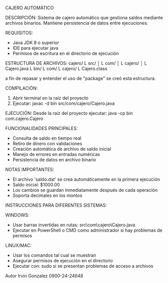 CAJERO AUTOMÁTICO

DESCRIPCIÓN:
Sistema de cajero automático que gestiona saldos mediante archivos binarios. 
Mantiene persistencia de datos entre ejecuciones.

REQUISITOS:
- Java JDK 8 o superior
- IDE para ejecutar java
- Permisos de escritura en el directorio de ejecución

ESTRUCTURA DE ARCHIVOS:
cajero/
L src/
│   L com/
│       L cajero/
│           L Cajero.java
L bin/
    L com/
        L cajero/
            L Cajero.class

a fin de repasar y entender el uso de "package" se creó esta estructura.

COMPILACIÓN:
1. Abrir terminal en la raíz del proyecto
2. Ejecutar:
   javac -d bin src/com/cajero/Cajero.java

EJECUCIÓN:
Desde la raíz del proyecto ejecutar:
java -cp bin com.cajero.Cajero

FUNCIONALIDADES PRINCIPALES:
- Consulta de saldo en tiempo real
- Retiro de dinero con validaciones
- Creación automática de archivo de saldo inicial
- Manejo de errores en entradas numéricas
- Persistencia de datos en archivo binario

NOTAS IMPORTANTES:
- El archivo 'saldo.dat' se crea automáticamente en la primera ejecución
- Saldo inicial: $1000.00
- Los cambios se guardan inmediatamente después de cada operación
- Soporta decimales en los montos 

INSTRUCCIONES PARA DIFERENTES SISTEMAS:

WINDOWS:
- Usar barras invertidas en rutas: src\com\cajero\Cajero.java
- Ejecutar en PowerShell o CMD como administrador si hay problemas de permisos

LINUX/MAC:
- Usar los comandos tal cual se muestran
- Asegurar permisos de ejecución en el directorio
- Ejecutar con: sudo si se presentan problemas de acceso a archivos

Autor
Irvin Gonzalez
0900-24-24648